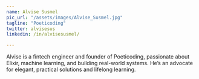 ```yaml
---
name: Alvise Susmel
pic_url: "/assets/images/Alvise_Susmel.jpg"
tagline: "Poeticoding"
twitter: alvisesus
linkedin: /in/alvisesusmel/

---
```

Alvise is a fintech engineer and founder of Poeticoding, passionate about Elixir, machine learning, and building real-world systems. He’s an advocate for elegant, practical solutions and lifelong learning.